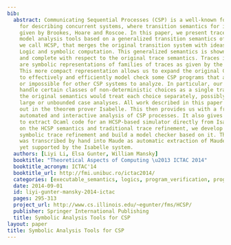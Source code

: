 ```yaml
---
bib:
  abstract: Communicating Sequential Processes (CSP) is a well-known formal language
    for describing concurrent systems, where transition semantics for it has been
    given by Brookes, Hoare and Roscoe. In this paper, we present trace refinement
    model analysis tools based on a generalized transition semantics of CSP, which
    we call HCSP, that merges the original transition system with ideas from Floyd-Hoare
    Logic and symbolic computation. This generalized semantics is shown to be sound
    and complete with respect to the original trace semantics. Traces in our system
    are symbolic representations of families of traces as given by the original semantics.
    This more compact representation allows us to expand the original CSP systems
    to effectively and efficiently model check some CSP programs that are difficult
    or impossible for other CSP systems to analyze. In particular, our system can
    handle certain classes of non-deterministic choices as a single transition, while
    the original semantics would treat each choice separately, possibly leading to
    large or unbounded case analyses. All work described in this paper has been carried
    out in the theorem prover Isabelle. This then provides us with a framework for
    automated and interactive analysis of CSP processes. It also gives us the ability
    to extract Ocaml code for an HCSP-based simulator directly from Isabelle. Based
    on the HCSP semantics and traditional trace refinement, we develop an idea of
    symbolic trace refinement and build a model checker based on it. The model checker
    was transcribed by hand into Maude as automatic extraction of Maude code is not
    yet supported by the Isabelle system.
  authors: [Liyi Li, Elsa Gunter, William Mansky]
  booktitle: "Theoretical Aspects of Computing \u2013 ICTAC 2014"
  booktitle_acronym: ICTAC'14
  booktitle_url: http://fmi.unibuc.ro/ictac2014/
  categories: [executable_semantics, logics, program_verification, programming_languages]
  date: 2014-09-01
  id: liyi-gunter-mansky-2014-ictac
  pages: 295-313
  project_url: http://www.cs.illinois.edu/~egunter/fms/HCSP/
  publisher: Springer International Publishing
  title: Symbolic Analysis Tools for CSP
layout: paper
title: Symbolic Analysis Tools for CSP
---
```

